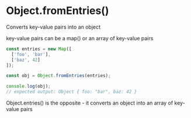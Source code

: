 # Object.fromEntries()

Converts key-value pairs into an object

key-value pairs can be a map() or an array of key-value pairs

```js
const entries = new Map([
  ['foo', 'bar'],
  ['baz', 42]
]);

const obj = Object.fromEntries(entries);

console.log(obj);
// expected output: Object { foo: "bar", baz: 42 }
```

Object.entries() is the opposite - it converts an object into an array of key-value pairs